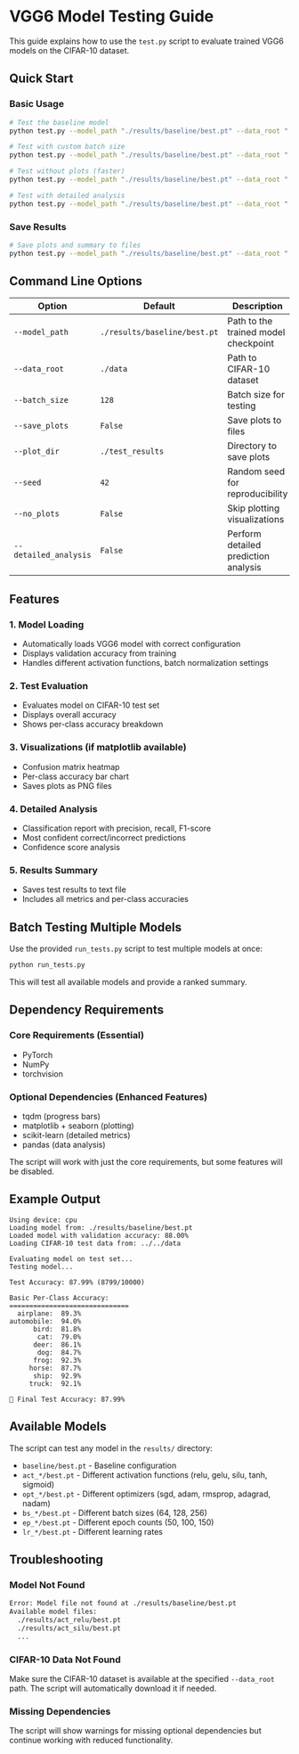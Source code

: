 # VGG6 Model Testing Guide

This guide explains how to use the `test.py` script to evaluate trained VGG6 models on the CIFAR-10 dataset.

## Quick Start

### Basic Usage
```bash
# Test the baseline model
python test.py --model_path "./results/baseline/best.pt" --data_root "../../data"

# Test with custom batch size
python test.py --model_path "./results/baseline/best.pt" --data_root "../../data" --batch_size 64

# Test without plots (faster)
python test.py --model_path "./results/baseline/best.pt" --data_root "../../data" --no_plots

# Test with detailed analysis
python test.py --model_path "./results/baseline/best.pt" --data_root "../../data" --detailed_analysis
```

### Save Results
```bash
# Save plots and summary to files
python test.py --model_path "./results/baseline/best.pt" --data_root "../../data" --save_plots --plot_dir "./test_results"
```

## Command Line Options

| Option | Default | Description |
|--------|---------|-------------|
| `--model_path` | `./results/baseline/best.pt` | Path to the trained model checkpoint |
| `--data_root` | `./data` | Path to CIFAR-10 dataset |
| `--batch_size` | `128` | Batch size for testing |
| `--save_plots` | `False` | Save plots to files |
| `--plot_dir` | `./test_results` | Directory to save plots |
| `--seed` | `42` | Random seed for reproducibility |
| `--no_plots` | `False` | Skip plotting visualizations |
| `--detailed_analysis` | `False` | Perform detailed prediction analysis |

## Features

### 1. Model Loading
- Automatically loads VGG6 model with correct configuration
- Displays validation accuracy from training
- Handles different activation functions, batch normalization settings

### 2. Test Evaluation
- Evaluates model on CIFAR-10 test set
- Displays overall accuracy
- Shows per-class accuracy breakdown

### 3. Visualizations (if matplotlib available)
- Confusion matrix heatmap
- Per-class accuracy bar chart
- Saves plots as PNG files

### 4. Detailed Analysis
- Classification report with precision, recall, F1-score
- Most confident correct/incorrect predictions
- Confidence score analysis

### 5. Results Summary
- Saves test results to text file
- Includes all metrics and per-class accuracies

## Batch Testing Multiple Models

Use the provided `run_tests.py` script to test multiple models at once:

```bash
python run_tests.py
```

This will test all available models and provide a ranked summary.

## Dependency Requirements

### Core Requirements (Essential)
- PyTorch
- NumPy
- torchvision

### Optional Dependencies (Enhanced Features)
- tqdm (progress bars)
- matplotlib + seaborn (plotting)
- scikit-learn (detailed metrics)
- pandas (data analysis)

The script will work with just the core requirements, but some features will be disabled.

## Example Output

```
Using device: cpu
Loading model from: ./results/baseline/best.pt
Loaded model with validation accuracy: 88.00%
Loading CIFAR-10 test data from: ../../data

Evaluating model on test set...
Testing model...

Test Accuracy: 87.99% (8799/10000)

Basic Per-Class Accuracy:
==============================
  airplane:  89.3%
automobile:  94.0%
      bird:  81.8%
       cat:  79.0%
      deer:  86.1%
       dog:  84.7%
      frog:  92.3%
     horse:  87.7%
      ship:  92.9%
     truck:  92.1%

🎯 Final Test Accuracy: 87.99%
```

## Available Models

The script can test any model in the `results/` directory:

- `baseline/best.pt` - Baseline configuration
- `act_*/best.pt` - Different activation functions (relu, gelu, silu, tanh, sigmoid)
- `opt_*/best.pt` - Different optimizers (sgd, adam, rmsprop, adagrad, nadam)
- `bs_*/best.pt` - Different batch sizes (64, 128, 256)
- `ep_*/best.pt` - Different epoch counts (50, 100, 150)
- `lr_*/best.pt` - Different learning rates

## Troubleshooting

### Model Not Found
```bash
Error: Model file not found at ./results/baseline/best.pt
Available model files:
  ./results/act_relu/best.pt
  ./results/act_silu/best.pt
  ...
```

### CIFAR-10 Data Not Found
Make sure the CIFAR-10 dataset is available at the specified `--data_root` path. The script will automatically download it if needed.

### Missing Dependencies
The script will show warnings for missing optional dependencies but continue working with reduced functionality.